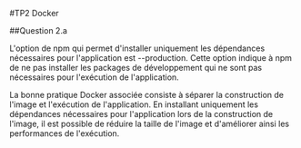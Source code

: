 #TP2 Docker

##Question 2.a

L'option de npm qui permet d'installer uniquement les dépendances nécessaires pour
l'application est --production. Cette option indique à npm de ne pas installer les
packages de développement qui ne sont pas nécessaires pour l'exécution de l'application.

La bonne pratique Docker associée consiste à séparer la construction de l'image et l'exécution
de l'application. En installant uniquement les dépendances nécessaires pour l'application lors
de la construction de l'image, il est possible de réduire la taille de l'image et d'améliorer
ainsi les performances de l'exécution.